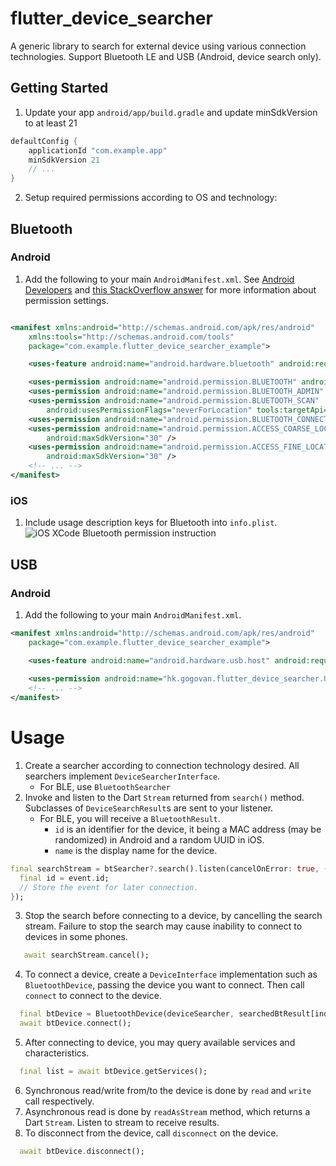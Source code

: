 # flutter_device_searcher

A generic library to search for external device using various connection technologies. Support Bluetooth LE and USB (Android, device search only).

## Getting Started

1. Update your app `android/app/build.gradle` and update minSdkVersion to at least 21
```groovy
defaultConfig {
    applicationId "com.example.app"
    minSdkVersion 21
    // ...
}
```
2. Setup required permissions according to OS and technology:

## Bluetooth
### Android

1. Add the following to your main `AndroidManifest.xml`.
   See [Android Developers](https://developer.android.com/guide/topics/connectivity/bluetooth/permissions)
   and [this StackOverflow answer](https://stackoverflow.com/a/70793272)
   for more information about permission settings.

```xml

<manifest xmlns:android="http://schemas.android.com/apk/res/android"
    xmlns:tools="http://schemas.android.com/tools"
    package="com.example.flutter_device_searcher_example">

    <uses-feature android:name="android.hardware.bluetooth" android:required="true" />

    <uses-permission android:name="android.permission.BLUETOOTH" android:maxSdkVersion="30" />
    <uses-permission android:name="android.permission.BLUETOOTH_ADMIN" android:maxSdkVersion="30" />
    <uses-permission android:name="android.permission.BLUETOOTH_SCAN"
        android:usesPermissionFlags="neverForLocation" tools:targetApi="s" />
    <uses-permission android:name="android.permission.BLUETOOTH_CONNECT" />
    <uses-permission android:name="android.permission.ACCESS_COARSE_LOCATION"
        android:maxSdkVersion="30" />
    <uses-permission android:name="android.permission.ACCESS_FINE_LOCATION"
        android:maxSdkVersion="30" />
    <!-- ... -->
</manifest>
```

### iOS

1. Include usage description keys for Bluetooth into `info.plist`.
   ![iOS XCode Bluetooth permission instruction](README_img/ios-bluetooth-perm.png)

## USB
### Android

1. Add the following to your main `AndroidManifest.xml`.

```xml
<manifest xmlns:android="http://schemas.android.com/apk/res/android"
    package="com.example.flutter_device_searcher_example">

    <uses-feature android:name="android.hardware.usb.host" android:required="true" />
    
    <uses-permission android:name="hk.gogovan.flutter_device_searcher.USB_PERMISSION" />
    <!-- ... -->
</manifest>
```

# Usage

1. Create a searcher according to connection technology desired. All searchers implement `DeviceSearcherInterface`.
   - For BLE, use `BluetoothSearcher`
2. Invoke and listen to the Dart `Stream` returned from `search()` method. Subclasses of `DeviceSearchResult`s are sent to your listener.
   - For BLE, you will receive a `BluetoothResult`. 
     - `id` is an identifier for the device, it being a MAC address (may be randomized) in Android and a random UUID in iOS.
     - `name` is the display name for the device.
```dart
final searchStream = btSearcher?.search().listen(cancelOnError: true, (event) {
  final id = event.id;
  // Store the event for later connection.
});
```
3. Stop the search before connecting to a device, by cancelling the search stream. Failure to stop the search may cause inability to connect to devices in some phones.
```dart
   await searchStream.cancel();
```
4. To connect a device, create a `DeviceInterface` implementation such as `BluetoothDevice`, passing the device you want to connect. Then call `connect` to connect to the device.
```dart
  final btDevice = BluetoothDevice(deviceSearcher, searchedBtResult[index]);
  await btDevice.connect();
```
5. After connecting to device, you may query available services and characteristics.
```dart
  final list = await btDevice.getServices();
```
6. Synchronous read/write from/to the device is done by `read` and `write` call respectively.
7. Asynchronous read is done by `readAsStream` method, which returns a Dart `Stream`. Listen to stream to receive results.
8. To disconnect from the device, call `disconnect` on the device.
```dart
  await btDevice.disconnect();
```